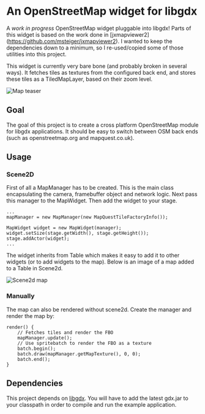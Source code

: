 # An OpenStreetMap widget for libgdx

A _work in progress_ OpenStreetMap widget pluggable into libgdx!  Parts
of this widget is based on the work done in [jxmapviewer2]
(https://github.com/msteiger/jxmapviewer2). I wanted to keep the
dependencies down to a minimum, so I re-used/copied some of those
utilities into this project.

This widget is currently very bare bone (and probably broken in several
ways). It fetches tiles as textures from the configured back end, and
stores these tiles as a TiledMapLayer, based on their zoom level.

![Map teaser](http://mehl.no/maps/teaser.png "teaser!")

## Goal

The goal of this project is to create a cross platform OpenStreetMap
module for libgdx applications. It should be easy to switch between OSM
back ends (such as openstreetmap.org and mapquest.co.uk).

## Usage

### Scene2D

First of all a MapManager has to be created. This is the main class
encapsulating the camera, framebuffer object and network logic. Next
pass this manager to the MapWidget. Then add the widget to your stage.

    ...
    mapManager = new MapManager(new MapQuestTileFactoryInfo());

    MapWidget widget = new MapWidget(manager);
    widget.setSize(stage.getWidth(), stage.getHeight());
    stage.addActor(widget);
    ...

The widget inherits from Table which makes it easy to add it to other
widgets (or to add widgets to the map). Below is an image of a map added
to a Table in Scene2d.

![Scene2d map](http://mehl.no/maps/scene2d-maps.png "scene2d!")

### Manually

The map can also be rendered without scene2d. Create the manager and
render the map by:

    render() {
        // Fetches tiles and render the FBO
        mapManager.update();
        // Use spritebatch to render the FBO as a texture
        batch.begin();
        batch.draw(mapManager.getMapTexture(), 0, 0);
        batch.end();
    }

## Dependencies

This project depends on [libgdx](https://github.com/libgdx/). You will
have to add the latest gdx.jar to your classpath in order to compile and
run the example application.
